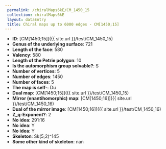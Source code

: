 ```yaml
--- 
 permalink: /chiralMaps6kE/CM_1450_15 
 collection: chiralMaps6kE
 layout: dataEntry
 title: Chiral maps up to 6000 edges - CM[1450;15]
---
```


- **ID**: [CM[1450;15]]({{ site.url }}/test/CM_1450_15)
- **Genus of the underlying surface**: 721
- **Length of the face**: 580
- **Valency**: 580
- **Length of the Petrie polygon**: 10
- **Is the automorphism group solvable?**: S
- **Number of vertices**: 5
- **Number of edges**: 1450
- **Number of faces**: 5
- **The map is self-**: Du
- **Dual map**: [CM[1450;15]]({{ site.url }}/test/CM_1450_15)
- **Mirror (enantihomorphic) map**: [CM[1450;16]]({{ site.url }}/test/CM_1450_16)
- **Dual of the mirror image**: [CM[1450;16]]({{ site.url }}/test/CM_1450_16)
- **Z_q-Exponent?**: 2
- **No idea**:  291:16
- **No idea**: Y
- **No idea**: Y
- **Skeleton**: Sk(5;2)^145
- **Some other kind of skeleton**: nan
